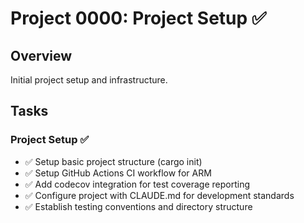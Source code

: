 # Project 0000: Project Setup ✅

## Overview
Initial project setup and infrastructure.

## Tasks

### Project Setup ✅
- ✅ Setup basic project structure (cargo init)
- ✅ Setup GitHub Actions CI workflow for ARM
- ✅ Add codecov integration for test coverage reporting
- ✅ Configure project with CLAUDE.md for development standards
- ✅ Establish testing conventions and directory structure